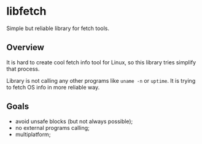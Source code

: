 # libfetch
Simple but reliable library for fetch tools.

## Overview
It is hard to create cool fetch info tool for Linux, so this library tries simplify that process.

Library is not calling any other programs like `uname -n` or `uptime`. It is trying to fetch OS
info in more reliable way.

## Goals
- avoid unsafe blocks (but not always possible);
- no external programs calling;
- multiplatform;
